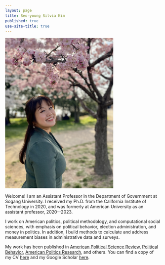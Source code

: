 ```yaml
---
layout: page
title: Seo-young Silvia Kim
published: true
use-site-title: true
---
```


<div class="img">
  <img width="350" style = "margin: 0;" src="./img/profile-2023-raw.jpg" id = "profile">
</div>

Welcome! I am an Assistant Professor in the Department of Government at Sogang University. I received my Ph.D. from the California Institute of Technology in 2020, and was formerly at American University as an assistant professor, 2020--2023. 

I work on American politics, political methodology, and computational social sciences, with emphasis on political behavior, election administration, and money in politics. In addition, I build methods to calculate and address measurement biases in administrative data and surveys.

My work has been published in [American Political Science Review](https://doi.org/10.1017/S0003055422000983), [Political Behavior](https://link.springer.com/article/10.1007/s11109-022-09816-z), [American Politics Research](https://doi.org/10.1177/1532673X19870512), and others. You can find a copy of my CV [here](https://www.dropbox.com/s/9g6jjc4odrxwur6/kim-cv.pdf?raw=1) and my Google Scholar [here](https://scholar.google.com/citations?user=lbvTrNIAAAAJ&hl=en&authuser=1).
